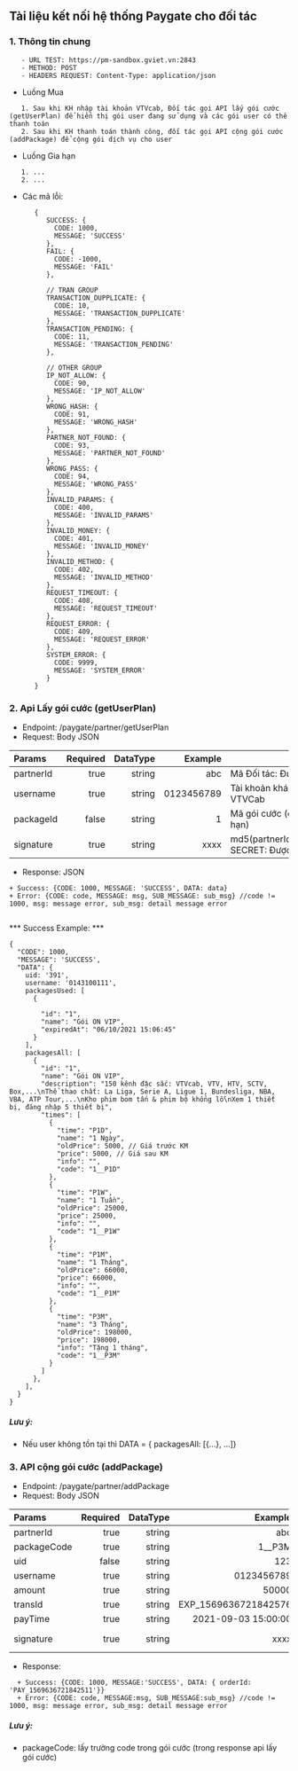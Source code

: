 ## Tài liệu kết nối hệ thống Paygate cho đối tác ##

### 1. Thông tin chung ###

```
   - URL TEST: https://pm-sandbox.gviet.vn:2843
   - METHOD: POST
   - HEADERS REQUEST: Content-Type: application/json
```
 
- Luồng Mua

```
   1. Sau khi KH nhập tài khoản VTVcab, Đối tác gọi API lấy gói cước (getUserPlan) để hiển thị gói user đang sử dụng và các gói user có thể thanh toán
   2. Sau khi KH thanh toán thành công, đối tác gọi API cộng gói cước (addPackage) để cộng gói dịch vụ cho user
```

- Luồng Gia hạn

```
   1. ...
   2. ...
```

- Các mã lỗi: 
		
	        
	     {
            SUCCESS: {
              CODE: 1000,
              MESSAGE: 'SUCCESS'
            },
            FAIL: {
              CODE: -1000,
              MESSAGE: 'FAIL'
            },
        
            // TRAN GROUP
            TRANSACTION_DUPPLICATE: {
              CODE: 10,
              MESSAGE: 'TRANSACTION_DUPPLICATE'
            },
            TRANSACTION_PENDING: {
              CODE: 11,
              MESSAGE: 'TRANSACTION_PENDING'
            },
        
            // OTHER GROUP
            IP_NOT_ALLOW: {
              CODE: 90,
              MESSAGE: 'IP_NOT_ALLOW'
            },
            WRONG_HASH: {
              CODE: 91,
              MESSAGE: 'WRONG_HASH'
            },
            PARTNER_NOT_FOUND: {
              CODE: 93,
              MESSAGE: 'PARTNER_NOT_FOUND'
            },
            WRONG_PASS: {
              CODE: 94,
              MESSAGE: 'WRONG_PASS'
            },
            INVALID_PARAMS: {
              CODE: 400,
              MESSAGE: 'INVALID_PARAMS'
            },
            INVALID_MONEY: {
              CODE: 401,
              MESSAGE: 'INVALID_MONEY'
            },
            INVALID_METHOD: {
              CODE: 402,
              MESSAGE: 'INVALID_METHOD'
            },
            REQUEST_TIMEOUT: {
              CODE: 408,
              MESSAGE: 'REQUEST_TIMEOUT'
            },
            REQUEST_ERROR: {
              CODE: 409,
              MESSAGE: 'REQUEST_ERROR'
            },
            SYSTEM_ERROR: {
              CODE: 9999,
              MESSAGE: 'SYSTEM_ERROR'
            }
         }

### 2. Api Lấy gói cước (getUserPlan) ###
- Endpoint: /paygate/partner/getUserPlan
- Request:	Body JSON
		
| Params    | Required | DataType |    Example | Note                                                       |
| :-------- | -------: | -------: | ---------: | ---------------------------------------------------------- |
| partnerId |     true |   string |        abc | Mã Đối tác: Được cấp riêng                                 |
| username  |     true |   string | 0123456789 | Tài khoản khách hàng mua gói VTVCab                        |
| packageId |    false |   string |          1 | Mã gói cước (có thẻ dùng cho gian hạn)                     |
| signature |     true |   string |       xxxx | md5(partnerId.$.username.$.SECRET), SECRET: Được cấp riêng |

- Response: JSON

```        
+ Success: {CODE: 1000, MESSAGE: 'SUCCESS', DATA: data} 
+ Error: {CODE: code, MESSAGE: msg, SUB_MESSAGE: sub_msg} //code != 1000, msg: message error, sub_msg: detail message error             
         
```

  *** Success Example: ***

```
{
  "CODE": 1000,
  "MESSAGE": 'SUCCESS',
  "DATA": {
    uid: '391',
    username: '0143100111',
    packagesUsed: [
      {

        "id": "1",
        "name": "Gói ON VIP",
        "expiredAt": "06/10/2021 15:06:45"
      }
    ],
    packagesAll: [
      {
        "id": "1",
        "name": "Gói ON VIP",
        "description": "150 kênh đặc sắc: VTVcab, VTV, HTV, SCTV, Box,...\nThể thao chất: La Liga, Serie A, Ligue 1, Bundesliga, NBA, VBA, ATP Tour,...\nKho phim bom tấn & phim bộ khổng lồ\nXem 1 thiết bị, đăng nhập 5 thiết bị",
        "times": [
          {
            "time": "P1D",
            "name": "1 Ngày",
            "oldPrice": 5000, // Giá trước KM
            "price": 5000, // Giá sau KM
            "info": "",
            "code": "1__P1D"
          },
          {
            "time": "P1W",
            "name": "1 Tuần",
            "oldPrice": 25000,
            "price": 25000,
            "info": "",
            "code": "1__P1W"
          },
          {
            "time": "P1M",
            "name": "1 Tháng",
            "oldPrice": 66000,
            "price": 66000,
            "info": "",
            "code": "1__P1M"
          },
          {
            "time": "P3M",
            "name": "3 Tháng",
            "oldPrice": 198000,
            "price": 198000,
            "info": "Tặng 1 tháng",
            "code": "1__P3M"
          }
        ]
      },
    ],
  }
}
```
##### Lưu ý: #####
   + Nếu user không tồn tại thì DATA = { packagesAll: [{...}, ...]}

### 3. API cộng gói cước (addPackage)  ###
- Endpoint: /paygate/partner/addPackage
- Request:	Body JSON

		
| Params      | Required | DataType |              Example | Note                                                                                                  |
| :---------- | -------: | -------: | -------------------: | ----------------------------------------------------------------------------------------------------- |
| partnerId   |     true |   string |                  abc | Mã Đối tác: Được cấp riêng                                                                            |
| packageCode |     true |   string |               1__P3M | Gói cước cụ thể khách hàng mua gói VTVCab                                                             |
| uid         |    false |   string |                  123 | Mã khách hàng mua gói VTVCab                                                                          |
| username    |     true |   string |           0123456789 | Tài khoản khách hàng mua gói VTVCab                                                                   |
| amount      |     true |   string |                50000 | Số tiền thanh toán                                                                                    |
| transId     |     true |   string | EXP_1569636721842576 | Mã ID Giao dịch: phải là duy nhất                                                                     |
| payTime     |     true |   string |  2021-09-03 15:00:00 | Thời gian KH thanh toán; theo định dạng: YYYY-MM-DD HH:mm:ss                                          |
| signature   |     true |   string |                 xxxx | md5(partnerId.$.packageCode.$.username.$.amount.$.transId.$.payTime.$.SECRET), SECRET: Được cấp riêng |


- Response:

```
  + Success: {CODE: 1000, MESSAGE:'SUCCESS', DATA: { orderId: 'PAY_1569636721842511'}} 
  + Error: {CODE: code, MESSAGE:msg, SUB_MESSAGE:sub_msg} //code != 1000, msg: message error, sub_msg: detail message error
```

##### Lưu ý: #####
   + packageCode: lấy trường code trong gói cước (trong response api lấy gói cước)
    
    